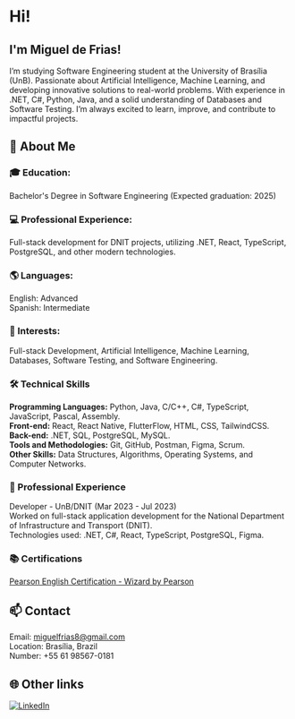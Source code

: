 # Hi!
## I'm Miguel de Frias!

I’m studying Software Engineering student at the University of Brasília (UnB). Passionate about Artificial Intelligence, Machine Learning, and developing innovative solutions to real-world problems. With experience in .NET, C#, Python, Java, and a solid understanding of Databases and Software Testing. I’m always excited to learn, improve, and contribute to impactful projects.


## 🚀 About Me
### 🎓 Education:
Bachelor's Degree in Software Engineering (Expected graduation: 2025)
### 💻 Professional Experience: 
Full-stack development for DNIT projects, utilizing .NET, React, TypeScript, PostgreSQL, and other modern technologies.
### 🌎 Languages:
English: Advanced <br>
Spanish: Intermediate
### 🌱 Interests: 
Full-stack Development, Artificial Intelligence, Machine Learning, Databases, Software Testing, and Software Engineering.
### 🛠️ Technical Skills
**Programming Languages:** Python, Java, C/C++, C#, TypeScript, JavaScript, Pascal, Assembly.<br>
**Front-end:** React, React Native, FlutterFlow, HTML, CSS, TailwindCSS.<br>
**Back-end:** .NET, SQL, PostgreSQL, MySQL.<br>
**Tools and Methodologies:** Git, GitHub, Postman, Figma, Scrum.<br>
**Other Skills:** Data Structures, Algorithms, Operating Systems, and Computer Networks.<br>

### 💼 Professional Experience
Developer - UnB/DNIT (Mar 2023 - Jul 2023)<br>
Worked on full-stack application development for the National Department of Infrastructure and Transport (DNIT).<br>
Technologies used: .NET, C#, React, TypeScript, PostgreSQL, Figma.

### 📚 Certifications
[Pearson English Certification - Wizard by Pearson](/Cert.Ingles_MiguelBarbosa.pdf)

## 📫 Contact
Email: miguelfrias8@gmail.com <br>
Location: Brasília, Brazil <br>
Number: +55 61 98567-0181

## 🌐 Other links
[![LinkedIn](https://img.shields.io/badge/LinkedIn-0077B5?style=for-the-badge&logo=linkedin&logoColor=white
)](https://www.linkedin.com/in/miguel-de-frias/)

